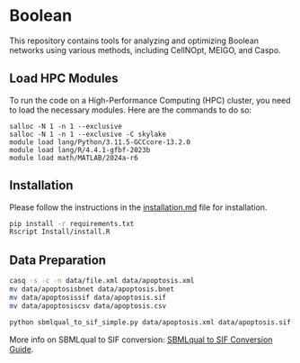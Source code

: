 # Boolean

This repository contains tools for analyzing and optimizing Boolean networks using various methods, including CellNOpt, MEIGO, and Caspo.


## Load HPC Modules
To run the code on a High-Performance Computing (HPC) cluster, you need to load the necessary modules. Here are the commands to do so:
```
salloc -N 1 -n 1 --exclusive
salloc -N 1 -n 1 --exclusive -C skylake
module load lang/Python/3.11.5-GCCcore-13.2.0
module load lang/R/4.4.1-gfbf-2023b
module load math/MATLAB/2024a-r6
```
## Installation
Please follow the instructions in the [installation.md](doc/installation.md) file for installation.
```bash
pip install -r requirements.txt
Rscript Install/install.R
```

## Data Preparation
```bash
casq -s -c -n data/file.xml data/apoptosis.xml
mv data/apoptosisbnet data/apoptosis.bnet
mv data/apoptosissif data/apoptosis.sif
mv data/apoptosiscsv data/apoptosis.csv

python sbmlqual_to_sif_simple.py data/apoptosis.xml data/apoptosis.sif
```
More info on SBMLqual to SIF conversion: [SBMLqual to SIF Conversion Guide](doc/SBMLqual_to_SIF_Guide.md).

